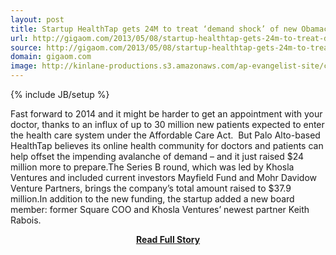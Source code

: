 ```yaml
---
layout: post
title: Startup HealthTap gets 24M to treat ‘demand shock’ of new Obamacare patients
url: http://gigaom.com/2013/05/08/startup-healthtap-gets-24m-to-treat-demand-shock-of-new-obamacare-patients/
source: http://gigaom.com/2013/05/08/startup-healthtap-gets-24m-to-treat-demand-shock-of-new-obamacare-patients/
domain: gigaom.com
image: http://kinlane-productions.s3.amazonaws.com/ap-evangelist-site/curated/screenshots/8431_gigaom_com.png
---
```

{% include JB/setup %}<p>Fast forward to 2014 and it might be harder to get an appointment with your doctor, thanks to an influx of up to 30 million new patients expected to enter the health care system under the Affordable Care Act.  But Palo Alto-based HealthTap believes its online health community for doctors and patients can help offset the impending avalanche of demand – and it just raised $24 million more to prepare.The Series B round, which was led by Khosla Ventures and included current investors Mayfield Fund and Mohr Davidow Venture Partners, brings the company’s total amount raised to $37.9 million.In addition to the new funding, the startup added a new board member: former Square COO and Khosla Ventures’ newest partner Keith Rabois.</p>
<center><p><a href="http://gigaom.com/2013/05/08/startup-healthtap-gets-24m-to-treat-demand-shock-of-new-obamacare-patients/" style='padding:25px; font-sze:18px; font-weight: bold;'>Read Full Story</a></p></center>
